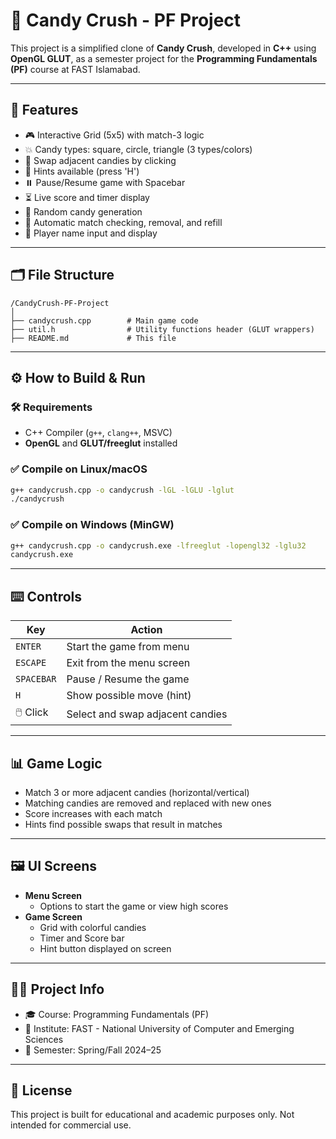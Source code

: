 # 🍬 Candy Crush - PF Project

This project is a simplified clone of **Candy Crush**, developed in **C++** using **OpenGL GLUT**, as a semester project for the **Programming Fundamentals (PF)** course at FAST Islamabad.

---

## 🧠 Features

- 🎮 Interactive Grid (5x5) with match-3 logic  
- 💥 Candy types: square, circle, triangle (3 types/colors)  
- 🔄 Swap adjacent candies by clicking  
- 🧠 Hints available (press 'H')  
- ⏸️ Pause/Resume game with Spacebar  
- ⏳ Live score and timer display  
- 🎲 Random candy generation  
- 🧽 Automatic match checking, removal, and refill  
- 👤 Player name input and display  

---

## 🗂 File Structure

```
/CandyCrush-PF-Project
│
├── candycrush.cpp        # Main game code
├── util.h                # Utility functions header (GLUT wrappers)
├── README.md             # This file
```

---

## ⚙️ How to Build & Run

### 🛠 Requirements

- C++ Compiler (`g++`, `clang++`, MSVC)
- **OpenGL** and **GLUT/freeglut** installed

### ✅ Compile on Linux/macOS

```bash
g++ candycrush.cpp -o candycrush -lGL -lGLU -lglut
./candycrush
```

### ✅ Compile on Windows (MinGW)

```bash
g++ candycrush.cpp -o candycrush.exe -lfreeglut -lopengl32 -lglu32
candycrush.exe
```

---

## ⌨️ Controls

| Key        | Action                          |
|------------|---------------------------------|
| `ENTER`    | Start the game from menu        |
| `ESCAPE`   | Exit from the menu screen       |
| `SPACEBAR` | Pause / Resume the game         |
| `H`        | Show possible move (hint)       |
| 🖱️ Click   | Select and swap adjacent candies |

---

## 📊 Game Logic

- Match 3 or more adjacent candies (horizontal/vertical)  
- Matching candies are removed and replaced with new ones  
- Score increases with each match  
- Hints find possible swaps that result in matches  

---

## 🖼️ UI Screens

- **Menu Screen**
  - Options to start the game or view high scores
- **Game Screen**
  - Grid with colorful candies
  - Timer and Score bar
  - Hint button displayed on screen

---

## 🧑‍🎓 Project Info

- 🎓 Course: Programming Fundamentals (PF)  
- 🏫 Institute: FAST - National University of Computer and Emerging Sciences  
- 📅 Semester: Spring/Fall 2024–25

---

## 📜 License

This project is built for educational and academic purposes only. Not intended for commercial use.

